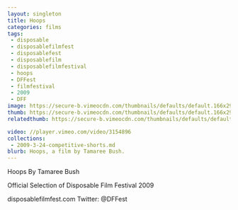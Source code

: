 ```yaml
---
layout: singleton
title: Hoops
categories: films
tags:
 - disposable
 - disposablefilmfest
 - disposablefest
 - disposablefilm
 - disposablefilmfestival
 - hoops
 - DFFest
 - filmfestival
 - 2009
 - DFF
image: https://secure-b.vimeocdn.com/thumbnails/defaults/default.166x295.jpg
thumb: https://secure-b.vimeocdn.com/thumbnails/defaults/default.166x295.jpg
relatedthumb: https://secure-b.vimeocdn.com/thumbnails/defaults/default.166x295.jpg

video: //player.vimeo.com/video/3154896
collections:
 - 2009-3-24-competitive-shorts.md
blurb: Hoops, a film by Tamaree Bush.
---
```


Hoops
By Tamaree Bush

Official Selection of Disposable Film Festival 2009

disposablefilmfest.com
Twitter: @DFFest